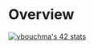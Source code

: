 # Overview
[![ybouchma's 42 stats](https://badge.mediaplus.ma/darkblue/ybouchma)](https://github.com/oakoudad/badge42)
